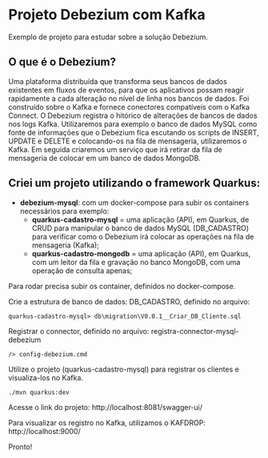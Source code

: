 # Projeto Debezium com Kafka

Exemplo de projeto para estudar sobre a solução Debezium.

## O que é o Debezium?

Uma plataforma distribuída que transforma seus bancos de dados existentes em fluxos de eventos, para que os aplicativos possam reagir rapidamente a cada alteração no nível de linha nos bancos de dados. Foi construído sobre o Kafka e fornece conectores compatíveis com o Kafka Connect. O Debezium registra o hitórico de alterações de bancos de dados nos logs Kafka.
Utilizaremos para exemplo o banco de dados MySQL como fonte de informações que o Debezium fica escutando os scripts de INSERT, UPDATE e DELETE e colocando-os na fila de mensageria, utilizaremos o Kafka. Em seguida criaremos um serviço que irá retirar da fila de mensageria de colocar em um banco de dados MongoDB.

## Criei um projeto utilizando o framework Quarkus:

- **debezium-mysql**: com um docker-compose para subir os containers necessários para exemplo:
    - **quarkus-cadastro-mysql** = uma aplicação (API), em Quarkus, de CRUD para manipular o banco de dados MySQL (DB_CADASTRO) para verificar como o Debezium irá colocar as operações na fila de mensageria (Kafka);
    - **quarkus-cadastro-mongodb** = uma aplicação (API), em Quarkus, com um leitor da fila e gravação no banco MongoDB, com uma operação de consulta apenas; 

Para rodar precisa subir os container, definidos no docker-compose.

Crie a estrutura de banco de dados: DB_CADASTRO, definido no arquivo:
```
quarkus-cadastro-mysql> db\migration\V0.0.1__Criar_DB_Cliente.sql
```

Registrar o connector, definido no arquivo: registra-connector-mysql-debezium
```
/> config-debezium.cmd
```

Utilize o projeto (quarkus-cadastro-mysql) para registrar os clientes e visualiza-los no Kafka. 
```
./mvn quarkus:dev
```
Acesse o link do projeto: http://localhost:8081/swagger-ui/

Para visualizar os registro no Kafka, utilizamos o KAFDROP: http://localhost:9000/

Pronto!
